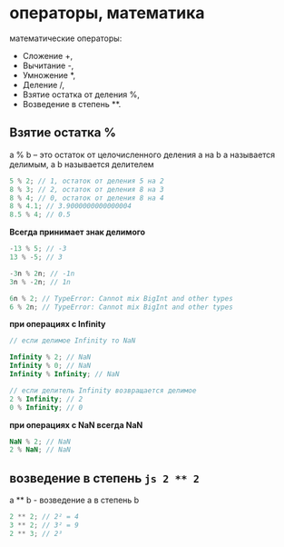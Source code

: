 # операторы, математика

математические операторы:

-   Сложение +,
-   Вычитание -,
-   Умножение \*,
-   Деление /,
-   Взятие остатка от деления %,
-   Возведение в степень \*\*.

## Взятие остатка %

a % b – это остаток от целочисленного деления a на b a называется делимым, а b называется делителем

```js
5 % 2; // 1, остаток от деления 5 на 2
8 % 3; // 2, остаток от деления 8 на 3
8 % 4; // 0, остаток от деления 8 на 4
8 % 4.1; // 3.9000000000000004
8.5 % 4; // 0.5
```

**Всегда принимает знак делимого**

```js
-13 % 5; // -3
13 % -5; // 3

-3n % 2n; // -1n
3n % -2n; // 1n

6n % 2; // TypeError: Cannot mix BigInt and other types
6 % 2n; // TypeError: Cannot mix BigInt and other types
```

**при операциях с Infinity**

```js
// если делимое Infinity то NaN

Infinity % 2; // NaN
Infinity % 0; // NaN
Infinity % Infinity; // NaN

// если делитель Infinity возвращается делимое
2 % Infinity; // 2
0 % Infinity; // 0
```

**при операциях с NaN всегда NaN**

```js
NaN % 2; // NaN
2 % NaN; // NaN
```

## возведение в степень `js 2 ** 2`

a \*\* b - возведение а в степень b

```js
2 ** 2; // 2² = 4
3 ** 2; // 3² = 9
2 ** 3; // 2³
```
